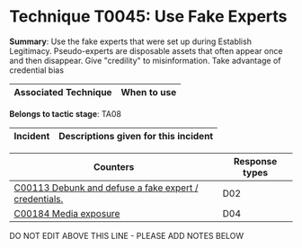 # Technique T0045: Use Fake Experts

**Summary**: Use the fake experts that were set up during Establish Legitimacy. Pseudo-experts are disposable assets that often appear once and then disappear. Give "credility" to misinformation. Take advantage of credential bias


| Associated Technique | When to use |
| --------- | ------------------------- |


**Belongs to tactic stage**: TA08


| Incident | Descriptions given for this incident |
| -------- | -------------------- |



| Counters | Response types |
| -------- | -------------- |
| [C00113 Debunk and defuse a fake expert / credentials.](../../generated_pages/counters/C00113.md) | D02 |
| [C00184 Media exposure](../../generated_pages/counters/C00184.md) | D04 |


DO NOT EDIT ABOVE THIS LINE - PLEASE ADD NOTES BELOW